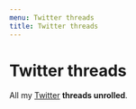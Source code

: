 ```yaml
---
menu: Twitter threads
title: Twitter threads
---
```


# Twitter threads

All my [Twitter](https://twitter.com/mathsppblog) **threads unrolled**.
